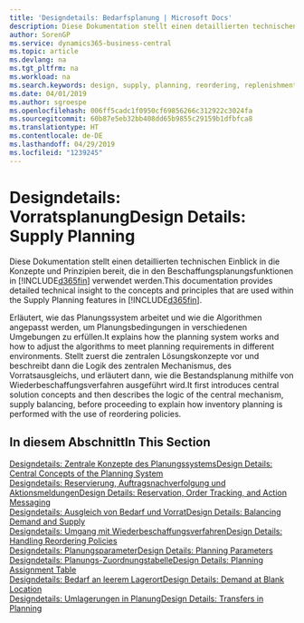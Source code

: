 ```yaml
---
title: 'Designdetails: Bedarfsplanung | Microsoft Docs'
description: Diese Dokumentation stellt einen detaillierten technischen Einblick in die Konzepte und Prinzipien bereit, die in den Beschaffungsplanungsfunktionen in Business Central.
author: SorenGP
ms.service: dynamics365-business-central
ms.topic: article
ms.devlang: na
ms.tgt_pltfrm: na
ms.workload: na
ms.search.keywords: design, supply, planning, reordering, replenishment
ms.date: 04/01/2019
ms.author: sgroespe
ms.openlocfilehash: 006ff5cadc1f0950cf69856266c312922c3024fa
ms.sourcegitcommit: 60b87e5eb32bb408dd65b9855c29159b1dfbfca8
ms.translationtype: HT
ms.contentlocale: de-DE
ms.lasthandoff: 04/29/2019
ms.locfileid: "1239245"
---
```

# <a name="design-details-supply-planning"></a><span data-ttu-id="98588-103">Designdetails: Vorratsplanung</span><span class="sxs-lookup"><span data-stu-id="98588-103">Design Details: Supply Planning</span></span>
<span data-ttu-id="98588-104">Diese Dokumentation stellt einen detaillierten technischen Einblick in die Konzepte und Prinzipien bereit, die in den Beschaffungsplanungsfunktionen in [!INCLUDE[d365fin](includes/d365fin_md.md)] verwendet werden.</span><span class="sxs-lookup"><span data-stu-id="98588-104">This documentation provides detailed technical insight to the concepts and principles that are used within the Supply Planning features in [!INCLUDE[d365fin](includes/d365fin_md.md)].</span></span>  

<span data-ttu-id="98588-105">Erläutert, wie das Planungssystem arbeitet und wie die Algorithmen angepasst werden, um Planungsbedingungen in verschiedenen Umgebungen zu erfüllen.</span><span class="sxs-lookup"><span data-stu-id="98588-105">It explains how the planning system works and how to adjust the algorithms to meet planning requirements in different environments.</span></span> <span data-ttu-id="98588-106">Stellt zuerst die zentralen Lösungskonzepte vor und beschreibt dann die Logik des zentralen Mechanismus, des Vorratsausgleichs, und erläutert dann, wie die Bestandsplanung mithilfe von Wiederbeschaffungsverfahren ausgeführt wird.</span><span class="sxs-lookup"><span data-stu-id="98588-106">It first introduces central solution concepts and then describes the logic of the central mechanism, supply balancing, before proceeding to explain how inventory planning is performed with the use of reordering policies.</span></span>  

## <a name="in-this-section"></a><span data-ttu-id="98588-107">In diesem Abschnitt</span><span class="sxs-lookup"><span data-stu-id="98588-107">In This Section</span></span>  
[<span data-ttu-id="98588-108">Designdetails: Zentrale Konzepte des Planungssystems</span><span class="sxs-lookup"><span data-stu-id="98588-108">Design Details: Central Concepts of the Planning System</span></span>](design-details-central-concepts-of-the-planning-system.md)  
[<span data-ttu-id="98588-109">Designdetails: Reservierung, Auftragsnachverfolgung und Aktionsmeldungen</span><span class="sxs-lookup"><span data-stu-id="98588-109">Design Details: Reservation, Order Tracking, and Action Messaging</span></span>](design-details-reservation-order-tracking-and-action-messaging.md)  
[<span data-ttu-id="98588-110">Designdetails: Ausgleich von Bedarf und Vorrat</span><span class="sxs-lookup"><span data-stu-id="98588-110">Design Details: Balancing Demand and Supply</span></span>](design-details-balancing-demand-and-supply.md)  
[<span data-ttu-id="98588-111">Designdetails: Umgang mit Wiederbeschaffungsverfahren</span><span class="sxs-lookup"><span data-stu-id="98588-111">Design Details: Handling Reordering Policies</span></span>](design-details-handling-reordering-policies.md)  
[<span data-ttu-id="98588-112">Designdetails: Planungsparameter</span><span class="sxs-lookup"><span data-stu-id="98588-112">Design Details: Planning Parameters</span></span>](design-details-planning-parameters.md)  
[<span data-ttu-id="98588-113">Designdetails: Planungs-Zuordnungstabelle</span><span class="sxs-lookup"><span data-stu-id="98588-113">Design Details: Planning Assignment Table</span></span>](design-details-planning-assignment-table.md)  
[<span data-ttu-id="98588-114">Designdetails: Bedarf an leerem Lagerort</span><span class="sxs-lookup"><span data-stu-id="98588-114">Design Details: Demand at Blank Location</span></span>](design-details-demand-at-blank-location.md)  
[<span data-ttu-id="98588-115">Designdetails: Umlagerungen in Planung</span><span class="sxs-lookup"><span data-stu-id="98588-115">Design Details: Transfers in Planning</span></span>](design-details-transfers-in-planning.md)
